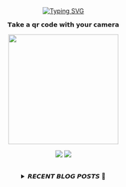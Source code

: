 
<div align="center">
  <br><br><br>
  <a href="https://beomcoder.tistory.com">
    <img src="https://readme-typing-svg.demolab.com?font=Fira+Code&pause=1000&color=B1F767&center=true&vCenter=true&width=435&lines=I'm+Beomwon+Lee%2C;AI+engineer%2C;interested+in+coding." alt="Typing SVG" />
  </a>
  
  <br>
  <p>𝗧𝗮𝗸𝗲 𝗮 𝗾𝗿 𝗰𝗼𝗱𝗲 𝘄𝗶𝘁𝗵 𝘆𝗼𝘂𝗿 𝗰𝗮𝗺𝗲𝗿𝗮</p>
  <p align="center">
    <img width="250" height="250" src="https://github.com/beomwon/beomwon/assets/38881094/3c7a0ddd-6f4a-4531-86cf-b535fecff91c">
  </p>
  
  <p align="center"><a href="https://beomcoder.tistory.com/"><img src="https://img.shields.io/badge/blog-A9BCF5?style=flat-square&logo=Undertale&logoColor=white&link=https://beomcoder.tistory.com/"/></a>  <a href="mailto:viva.beom@gmail.com"><img src="https://img.shields.io/badge/mail-D0A9F5?style=flat-square&logo=Gmail&logoColor=white&link=mailto:viva.beom@gmail.com"/></a></p>
  <br>

  <details>
  <summary>𝙍𝙀𝘾𝙀𝙉𝙏 𝘽𝙇𝙊𝙂 𝙋𝙊𝙎𝙏𝙎 🚩</summary>
  <br>
  <div markdown="1">

  |index|date|title|
  |:---:|---|---|
|1|2024/06/09|[[무료 채굴 코인] 제 2의 NOT코인, Posemesh 극 초기 채굴해보세요](https://beomcoder.tistory.com/121)|
|2|2024/06/09|[[모바일 무료 채굴] 한번 클릭으로 두가지 코인 동시 채굴 &quot;ATHENE NETWORK&quot;](https://beomcoder.tistory.com/116)|
|3|2024/06/09|[[텔레그램 앱 무료 채굴] 초기 선점 클릭커 채굴코인 게임 &quot;W COIN&quot;](https://beomcoder.tistory.com/124)|
|4|2024/06/09|[극초기 무료 채굴 코인 $Nodepay 채굴방법 완벽 가이드 + 채굴 증폭 팁](https://beomcoder.tistory.com/118)|
|5|2024/06/08|[[무료 채굴(초기 선점)] Hamster Kombat, 7월 TON 블록체인에 토큰 출시](https://beomcoder.tistory.com/123)|
|6|2024/06/05|[[무료 채굴] - Grass 코인 채굴방법 총정리(PC, 모바일)](https://beomcoder.tistory.com/117)|
|7|2024/06/04|[[무료 채굴 코인] AI앱 OLA 소개, 300만달러 투자](https://beomcoder.tistory.com/122)|
|8|2024/05/24|[만보기, 비트버니 같은 무료 채굴 코인 AI Earn Hub 소개](https://beomcoder.tistory.com/120)|
</div>
</details>
</div>
